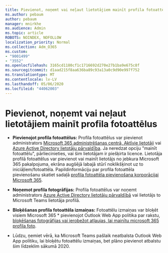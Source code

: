```yaml
---
title: Pievienot, noņemt vai neļaut lietotājiem mainīt profila fotoattēlus
ms.author: pebaum
author: pebaum
manager: mnirkhe
ms.audience: Admin
ms.topic: article
ROBOTS: NOINDEX, NOFOLLOW
localization_priority: Normal
ms.collection: Adm_O365
ms.custom:
- "9001499"
- "3552"
ms.openlocfilehash: 3165cd1180cf1c1716692d270e27b1ba9e675c8f
ms.sourcegitcommit: d1aad215f8aa636ba89c93a13a0c9d90e997f752
ms.translationtype: MT
ms.contentlocale: lv-LV
ms.lasthandoff: 05/06/2020
ms.locfileid: "44062003"
---
```

# <a name="add-remove-or-prevent-users-from-changing-profile-photos"></a>Pievienot, noņemt vai neļaut lietotājiem mainīt profila fotoattēlus

- **Pievienojot profila fotoattēlus:** Profila fotoattēlus var pievienot administrators [Microsoft 365 administrēšanas centrā, Aktīvie lietotāji](https://admin.microsoft.com/Adminportal/Home?source=applauncher#/users) vai [Azure Active Directory lietotāju pārvaldība](https://portal.azure.com/#blade/Microsoft_AAD_IAM/UsersManagementMenuBlade/AllUsers).  Ja neredzat opciju "mainīt fotoattēlu", pārliecinieties, vai šim lietotājam ir piešķirta licence. Lietotāja profilā fotoattēlus var pievienot vai mainīt lietotājs no jebkura Microsoft 365 pakalpojuma, ekrāna augšējā labajā stūrī noklikšķinot uz to iniciāļiem/fotoattēla. Papildinformāciju par profila fotoattēla pievienošanu skatiet sadaļā [profila fotoattēla pievienošana korporācijai Microsoft 365](https://support.office.com/article/add-your-profile-photo-to-office-365-2eaf93fd-b3f1-43b9-9cdc-bdcd548435b7).

- **Noņemot profila fotogrāfijas:** Profila fotoattēlus var noņemt administrators [Azure Active Directory lietotāju pārvaldībā](https://portal.azure.com/#blade/Microsoft_AAD_IAM/UsersManagementMenuBlade/AllUsers) vai lietotājs to Microsoft Teams lietotāja profilā.

- **Bloķēšanas profila fotoattēla izmaiņas:** Fotoattēlu izmaiņas var bloķēt visiem Microsoft 365 * pievienojot Outlook Web App politika par rakstu, [bloķēšanas fotogrāfijas vai ierobežot atļaujas, lai mainītu microsoft 365 profila foto](https://answers.microsoft.com/msoffice/forum/msoffice_o365admin-mso_manage/locking-photos-or-restricting-permissions-to/1d19ae4f-de5d-4c3d-a0ad-4b8b8ac32e3d).

* Lūdzu, ņemiet vērā, ka Microsoft Teams pašlaik neatbalsta Outlook Web App politiku, lai bloķētu fotoattēlu izmaiņas, bet plāno pievienot atbalstu šim līdzeklim sākumā 2020.
